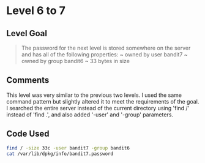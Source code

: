 # Level 6 to 7

## Level Goal
> The password for the next level is stored somewhere on the server and has all of the following properties: ~ owned by user bandit7 ~ owned by group bandit6 ~ 33 bytes in size

## Comments
This level was very similar to the previous two levels. I used the same command pattern but slightly altered it to meet the requirements of the goal. I searched the entire server instead of the current directory using 'find /' instead of 'find .', and also added '-user' and '-group' parameters.

Code Used
------
```bash
find / -size 33c -user bandit7 -group bandit6
cat /var/lib/dpkg/info/bandit7.password
```
